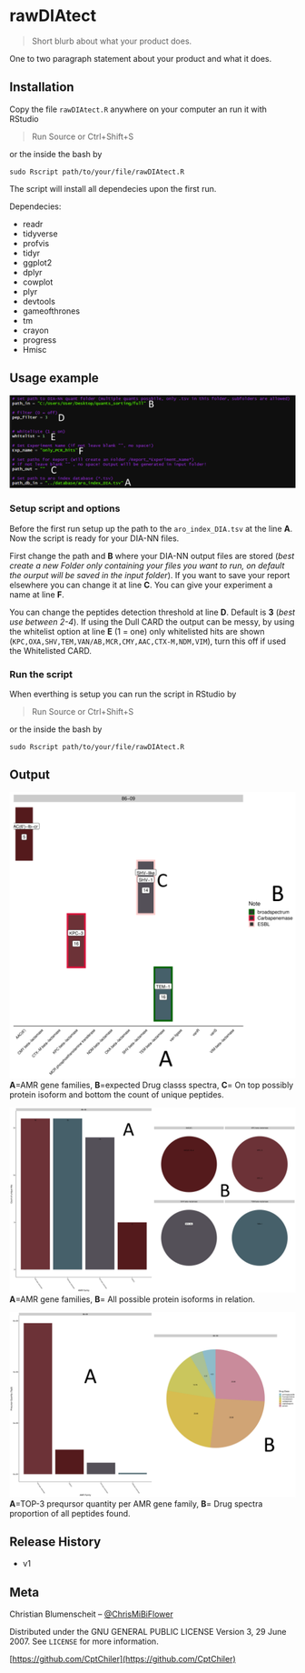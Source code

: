  # rawDIAtect

> Short blurb about what your product does.

One to two paragraph statement about your product and what it does.

## Installation

Copy the file ``rawDIAtect.R`` anywhere on your computer an run it with RStudio 
> Run Source or Ctrl+Shift+S
 
 or the inside the bash by 
```
sudo Rscript path/to/your/file/rawDIAtect.R
```
The script will install all dependecies upon the first run.

Dependecies:
 - readr
 - tidyverse
 - profvis
 - tidyr
 - ggplot2
 - dplyr
 - cowplot
 - plyr
 - devtools
 - gameofthrones
 - tm
 - crayon
 - progress
 - Hmisc

## Usage example

![options.PNG](https://github.com/CptChiler/rawDIAtect/blob/master/readme_png/options.PNG)

### Setup script and options
Before the first run setup up the path to the ``aro_index_DIA.tsv``  at the line **A**. Now the script is ready for your DIA-NN files. 

First change the path and **B** where your DIA-NN output files are stored (*best create a new Folder only containing your files you want to run, on default the ourput will be saved in the input folder*). If you want to save your report elsewhere you can change it at line **C**. You can give your experiment a name at line **F**.

You can change the peptides detection threshold at line **D**. Default is **3** (*best use between 2-4*). If using the Dull CARD the output can be messy, by using the whitelist option at line **E** (1 = one) only whitelisted hits are shown (``KPC,OXA,SHV,TEM,VAN/AB,MCR,CMY,AAC,CTX-M,NDM,VIM``), turn this off if used the Whitelisted CARD.

### Run the script
When everthing is setup you can run the script in RStudio by 
> Run Source or Ctrl+Shift+S

or the inside the bash by 
```
sudo Rscript path/to/your/file/rawDIAtect.R
```
## Output

![Main-Page](https://github.com/CptChiler/rawDIAtect/blob/master/readme_png/86-09_main_page.png )
**A**=AMR gene families, **B**=expected Drug classs spectra, **C**= On top possibly protein isoform and bottom the count of unique peptides.

![Details-1](https://github.com/CptChiler/rawDIAtect/blob/master/readme_png/86-09_overview_page.png)
**A**=AMR gene families, **B**= All possible protein isoforms in relation.

![Details-2](https://github.com/CptChiler/rawDIAtect/blob/master/readme_png/86-09_PQ_top3.png)
**A**=TOP-3 preqursor quantity per AMR gene family, **B**= Drug spectra proportion of all peptides found.

## Release History

* v1

## Meta

Christian Blumenscheit – [@ChrisMiBiFlower](https://twitter.com/chrismibiflower)

Distributed under the GNU GENERAL PUBLIC LICENSE Version 3, 29 June 2007. See ``LICENSE`` for more information.

[https://github.com/CptChiler](https://github.com/CptChiler)


